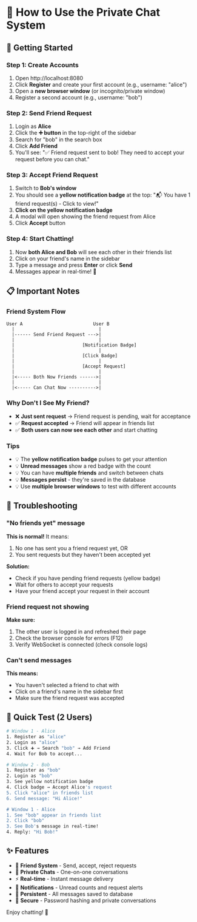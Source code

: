 # 📖 How to Use the Private Chat System

## 🚀 Getting Started

### Step 1: Create Accounts
1. Open http://localhost:8080
2. Click **Register** and create your first account (e.g., username: "alice")
3. Open a **new browser window** (or incognito/private window)
4. Register a second account (e.g., username: "bob")

### Step 2: Send Friend Request
1. Login as **Alice**
2. Click the **➕ button** in the top-right of the sidebar
3. Search for "bob" in the search box
4. Click **Add Friend**
5. You'll see: "✅ Friend request sent to bob! They need to accept your request before you can chat."

### Step 3: Accept Friend Request
1. Switch to **Bob's window**
2. You should see a **yellow notification badge** at the top: "📬 You have 1 friend request(s) - Click to view!"
3. **Click on the yellow notification badge**
4. A modal will open showing the friend request from Alice
5. Click **Accept** button

### Step 4: Start Chatting!
1. Now **both Alice and Bob** will see each other in their friends list
2. Click on your friend's name in the sidebar
3. Type a message and press **Enter** or click **Send**
4. Messages appear in real-time! 🎉

## 📋 Important Notes

### Friend System Flow
```
User A                          User B
  |                               |
  |------ Send Friend Request --->|
  |                               |
  |                         [Notification Badge]
  |                               |
  |                         [Click Badge]
  |                               |
  |                         [Accept Request]
  |                               |
  |<----- Both Now Friends ------>|
  |                               |
  |<----- Can Chat Now ---------->|
```

### Why Don't I See My Friend?
- ❌ **Just sent request** → Friend request is pending, wait for acceptance
- ✅ **Request accepted** → Friend will appear in friends list
- ✅ **Both users can now see each other** and start chatting

### Tips
- 💡 The **yellow notification badge** pulses to get your attention
- 💡 **Unread messages** show a red badge with the count
- 💡 You can have **multiple friends** and switch between chats
- 💡 **Messages persist** - they're saved in the database
- 💡 Use **multiple browser windows** to test with different accounts

## 🐛 Troubleshooting

### "No friends yet" message
**This is normal!** It means:
1. No one has sent you a friend request yet, OR
2. You sent requests but they haven't been accepted yet

**Solution:** 
- Check if you have pending friend requests (yellow badge)
- Wait for others to accept your requests
- Have your friend accept your request in their account

### Friend request not showing
**Make sure:**
1. The other user is logged in and refreshed their page
2. Check the browser console for errors (F12)
3. Verify WebSocket is connected (check console logs)

### Can't send messages
**This means:**
- You haven't selected a friend to chat with
- Click on a friend's name in the sidebar first
- Make sure the friend request was accepted

## 🎯 Quick Test (2 Users)

```bash
# Window 1 - Alice
1. Register as "alice"
2. Login as "alice"  
3. Click ➕ → Search "bob" → Add Friend
4. Wait for Bob to accept...

# Window 2 - Bob
1. Register as "bob"
2. Login as "bob"
3. See yellow notification badge
4. Click badge → Accept Alice's request
5. Click "alice" in friends list
6. Send message: "Hi Alice!"

# Window 1 - Alice
1. See "bob" appear in friends list
2. Click "bob"
3. See Bob's message in real-time!
4. Reply: "Hi Bob!"
```

## ✨ Features

- 👥 **Friend System** - Send, accept, reject requests
- 💬 **Private Chats** - One-on-one conversations
- ⚡ **Real-time** - Instant message delivery
- 🔔 **Notifications** - Unread counts and request alerts
- 💾 **Persistent** - All messages saved to database
- 🔐 **Secure** - Password hashing and private conversations

Enjoy chatting! 🎊
